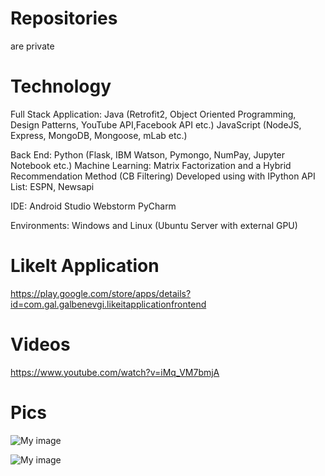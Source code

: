 # Repositories
are private

# Technology
Full Stack Application:
Java (Retrofit2, Object Oriented Programming, Design Patterns, YouTube API,Facebook API etc.) 
JavaScript (NodeJS, Express, MongoDB, Mongoose, mLab etc.)

Back End:
Python (Flask, IBM Watson, Pymongo, NumPay, Jupyter Notebook etc.)
Machine Learning: Matrix Factorization and a Hybrid Recommendation Method (CB Filtering)
Developed using with IPython
API List: ESPN, Newsapi

IDE:
Android Studio
Webstorm
PyCharm

Environments:
Windows and Linux (Ubuntu Server with external GPU) 


# LikeIt Application
https://play.google.com/store/apps/details?id=com.gal.galbenevgi.likeitapplicationfrontend

# Videos
https://www.youtube.com/watch?v=iMq_VM7bmjA

# Pics 
![My image](http://i68.tinypic.com/21ct8p2.png)
  
![My image](http://i64.tinypic.com/aemb8h.png)
